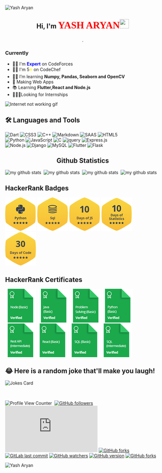 ![Yash Aryan](https://capsule-render.vercel.app/api?type=waving&color=gradient&height=200&section=header&text=Yash%20Aryan&fontSize=60&&fontAlignY=35)

<div align="center">
<h3 style="font-size: 1.5em;">Hi, I'm </span> <span style="font-family:Papyrus;color:red;font-size: 1.5em;"><b>YASH ARYAN</b><img src="https://user-images.githubusercontent.com/39955420/147578264-bae0526c-028a-49d2-8af8-d08bb4edbd2a.gif" height="30" width="30"></h3>.</div>


### Currently
- 👨‍💻 I'm <span style="color:blue;"><b>Expert</b></span> on CodeForces
- 👨‍💻 I'm 5<span style="color:yellow;"><b>⭐</b></span> on CodeChef
- 👨‍🎓 I’m learning <b>Numpy, Pandas, Seaborn and OpenCV</b>
- 📱 Making Web Apps 
- 📚 Learning <b>Flutter,React and Node.js</b>
- 👷🏽‍♂️Looking for Internships


![Internet not working gif](https://github.com/saadeghi/saadeghi/raw/master/dino.gif)

## 🛠 Languages and Tools

![Dart](https://img.shields.io/badge/Dart-0175C2?style=for-the-badge&logo=dart&logoColor=white)
![CSS3](https://img.shields.io/badge/CSS3-1572B6?style=for-the-badge&logo=css3&logoColor=white)
![C++](https://img.shields.io/badge/C%2B%2B-00599C?style=for-the-badge&logo=c%2B%2B&logoColor=white)
![Markdown](https://img.shields.io/badge/Markdown-000000?style=for-the-badge&logo=markdown&logoColor=white)
![SAAS](https://img.shields.io/badge/Sass-CC6699?style=for-the-badge&logo=sass&logoColor=white)
![HTML5](https://img.shields.io/badge/HTML5-E34F26?style=for-the-badge&logo=html5&logoColor=white)\
![Python](https://img.shields.io/badge/Python-14354C?style=for-the-badge&logo=python&logoColor=white)
![JavaScript](https://img.shields.io/badge/JavaScript-F7DF1E?style=for-the-badge&logo=javascript&logoColor=black)
![C](https://img.shields.io/badge/C-00599C?style=for-the-badge&logo=c&logoColor=white)
![jquery](https://img.shields.io/badge/jQuery-0769AD?style=for-the-badge&logo=jquery&logoColor=white)
![Express.js](https://img.shields.io/badge/Express.js-404D59?style=for-the-badge)\
![Node.js](https://img.shields.io/badge/Node.js-43853D?style=for-the-badge&logo=node.js&logoColor=white)
![Django](https://img.shields.io/badge/Django-092E20?style=for-the-badge&logo=django&logoColor=white)
![MySQL](https://img.shields.io/badge/MySQL-00000F?style=for-the-badge&logo=mysql&logoColor=white)
![Flutter](https://img.shields.io/badge/Flutter-02569B?style=for-the-badge&logo=flutter&logoColor=white)
![Flask](https://img.shields.io/badge/Flask-000000?style=for-the-badge&logo=flask&logoColor=white)



<h2 align="center">Github Statistics</h2>
<p align="left">
<img src="https://github-readme-stats.vercel.app/api?username=YashAryanTheCoder&theme=blue-green" alt="my github stats" width="400"/>&nbsp;
<img src="https://github-readme-stats.vercel.app/api?username=YashAryanTheCoder&theme=chartreuse-dark" alt="my github stats" width="400"/>&nbsp;
<!---<img src="https://github-readme-stats.vercel.app/api?username=YashAryanTheCoder&show_icons=true" alt="my github stats" width="400"/>&nbsp;--->
<img src="https://github-readme-stats.vercel.app/api?username=YashAryanTheCoder&theme=radical" alt="my github stats" width="400"/>&nbsp;
<img src="https://github-readme-stats.vercel.app/api?username=YashAryanTheCoder&theme=midnight-purple" alt="my github stats" width="400"/>&nbsp;
</p>

## HackerRank Badges

![Python](https://github.com/YashAryanTheCoder/Badges/blob/main/python_5_star.png)
![SQL](https://github.com/YashAryanTheCoder/Badges/blob/main/sql_5_star.png)
![10 Days of JavaScript](https://github.com/YashAryanTheCoder/Badges/blob/main/10_days_of_javascript_5_star.png)
![10 Days of Statistics](https://github.com/YashAryanTheCoder/Badges/blob/main/10_days_of_statistics_5_star.png)
![30 Days of Code](https://github.com/YashAryanTheCoder/Badges/blob/main/30_days_of_code_5_star.png)

## HackerRank Certificates

<img src="https://github.com/YashAryanTheCoder/Badges/blob/main/node_basic_skill.png" alt="Node (Basic) Certificate"/>&nbsp;
<img src="https://github.com/YashAryanTheCoder/Badges/blob/main/java_basic_skill.png" alt="Java (Basic) Certificate"/>
<img src="https://github.com/YashAryanTheCoder/Badges/blob/main/problem_solving_basic_skill.png" alt="Problem Solving (Basic) Certificate"/>
<img src="https://github.com/YashAryanTheCoder/Badges/blob/main/python_basic_skill.png" alt="Python (Basic) Certificate"/>
<img src="https://github.com/YashAryanTheCoder/Badges/blob/main/rest_api_intermediate_skill.png" alt="Rest API (Intermediate) Certificate"/>
<img src="https://github.com/YashAryanTheCoder/Badges/blob/main/react_basic_skill.png" alt="React (Basic) Certificate"/>
<img src="https://github.com/YashAryanTheCoder/Badges/blob/main/sql_basic_skill.png" alt="SQL (Basic) Certificate"/>
<img src="https://github.com/YashAryanTheCoder/Badges/blob/main/sql_intermediate_skill.png" alt="SQL (Intermediate) Certificate"/>




## 😂 Here is a random joke that'll make you laugh!
![Jokes Card](https://readme-jokes.vercel.app/api)  





<br/><br/>
![Profile View Counter](https://komarev.com/ghpvc/?username=YashAryanTheCoder)&nbsp;
[![GitHub followers](https://img.shields.io/github/followers/Naereen.svg?style=social&label=Follow&maxAge=2592000)](https://github.com/Naereen?tab=followers)&nbsp;
[![GitHub commits](https://badgen.net/github/commits/Naereen/Strapdown.js)](https://GitHub.com/Naereen/StrapDown.js/commit/)
[![GitHub forks](https://img.shields.io/github/forks/Naereen/StrapDown.js.svg?style=social&label=Fork&maxAge=2592000)](https://GitHub.com/Naereen/StrapDown.js/network/)
[![GitLab last commit](https://badgen.net/gitlab/last-commit/NickBusey/HomelabOS/)](https://gitlab.com/NickBusey/HomelabOS/-/commits)
[![GitHub watchers](https://img.shields.io/github/watchers/Naereen/StrapDown.js.svg?style=social&label=Watch&maxAge=2592000)](https://GitHub.com/Naereen/StrapDown.js/watchers/) 
[![GitHub version](https://badge.fury.io/gh/Naereen%2FStrapDown.js.svg)](https://github.com/Naereen/StrapDown.js)
[![GitHub forks](https://img.shields.io/github/forks/Naereen/StrapDown.js.svg?style=social&label=Fork&maxAge=2592000)](https://GitHub.com/Naereen/StrapDown.js/network/)


<!---<img src="https://github.com/YashAryanTheCoder/Badges/blob/main/stats.png" width="950" height="100"/>--->


![Yash Aryan](https://capsule-render.vercel.app/api?type=waving&color=gradient&height=100&section=footer)
